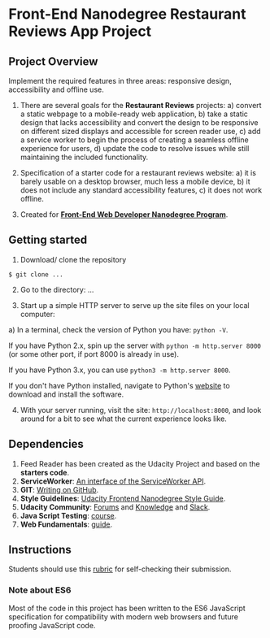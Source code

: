 # Front-End Nanodegree Restaurant Reviews App Project

## Project Overview

Implement the required features in three areas: responsive design, accessibility and offline use.

1. There are several goals for the **Restaurant Reviews** projects:
a) convert a static webpage to a mobile-ready web application,
b) take a static design that lacks accessibility and convert the design to be responsive on different sized displays and accessible for screen reader use,
c) add a service worker to begin the process of creating a seamless offline experience for users,
d) update the code to resolve issues while still maintaining the included functionality.

2. Specification of a starter code for a restaurant reviews website:
a) it is barely usable on a desktop browser, much less a mobile device, 
b) it does not include any standard accessibility features,
c) it does not work offline.

3. Created for [**Front-End Web Developer Nanodegree Program**](https://eu.udacity.com/).

## Getting started

1. Download/ clone the repository 
```
$ git clone ...
```
2. Go to the directory: ...

3. Start up a simple HTTP server to serve up the site files on your local computer:

a) In a terminal, check the version of Python you have: `python -V`. 

If you have Python 2.x, spin up the server with `python -m http.server 8000` (or some other port, if port 8000 is already in use).

If you have Python 3.x, you can use `python3 -m http.server 8000`. 

If you don't have Python installed, navigate to Python's [website](https://www.python.org/) to download and install the software.

4. With your server running, visit the site: `http://localhost:8000`, and look around for a bit to see what the current experience looks like.

## Dependencies

1. Feed Reader has been created as the Udacity Project and based on the **starters code**.
2. **ServiceWorker**: [An interface of the ServiceWorker API](https://developer.mozilla.org/en-US/docs/Web/API/ServiceWorker).
3. **GIT**: [Writing on GitHub](https://help.github.com/articles/basic-writing-and-formatting-syntax/#links).
4. **Style Guidelines**: [Udacity Frontend Nanodegree Style Guide](http://udacity.github.io/frontend-nanodegree-styleguide/index.html).
5. **Udacity Community**: [Forums](https://discussions.udacity.com/) and [Knowledge](https://knowledge.udacity.com/) and [Slack](https://slack.com/).
6. **Java Script Testing**: [course](https://eu.udacity.com/course/javascript-testing--ud549).
7. **Web Fundamentals**: [guide](https://developers.google.com/web/fundamentals/).

## Instructions

Students should use this [rubric](https://review.udacity.com/#!/rubrics/1090/view) for self-checking their submission.

### Note about ES6

Most of the code in this project has been written to the ES6 JavaScript specification for compatibility with modern web browsers and future proofing JavaScript code.